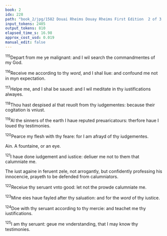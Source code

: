 ```yaml
---
book: 2
idx: 228
path: "book_2/jpg/1582 Douai Rheims Douay Rheims First Edition  2 of 3 1610 Old Testament.pdf-228.jpg"
input_tokens: 2405
output_tokens: 810
elapsed_time_s: 16.98
approx_cost_usd: 0.019
manual_edit: false
---
```

<sup>115</sup>Depart from me ye malignant: and I wil search the commandmentes of my God.

[^1]: Whosoever wil seriously and securely search the law of God, must auoide the conuersation of euil men.

<sup>116</sup>Receive me according to thy *word*, and I shal liue: and confound me not in myn expectation.

[^2]: A general and very fitte prayer, when we addid ourselues by a firme resolution to serue God, beseching him to receiue vs into his protection: whereby spiritual life is conserued: which we pray with great confidence, because he hath promised to heare those that seeke, aske, and knocke at the dore of his grace.

<sup>117</sup>Helpe me, and I shal be saued: and I wil meditate in thy iustifications alwayes.

[^3]: We must pray also that he suffer vs not to be confounded, or made frustrate of the reward which we expect; for hope confoundeth not, if charitie be powred in our hartes, by the Holie Ghost, which is geuen vs. Rom. 5. v.5.

<sup>118</sup>Thou hast despised al that reuolt from thy iudgementes: because their cogitation is vniust.

[^4]: God reiecteth sinners: so long as they thinke peruersly: that is, vntil by his grace, some returne to a better mind, which of themselues they can not do.

<sup>119</sup>Al the sinners of the earth I haue reputed preuaricatours: therfore haue I loued thy testimonies.

[^5]: As God accounteth al sinners, so the iust also esteemeth them, conforming his iudgement to Gods.

<sup>120</sup>Pearce my flesh with thy feare: for I am afrayd of thy iudgementes.

[^6]: Seruil feare is profitable as this place maketh euident: though perfect charitie afterwards succeding, expelleth that feare, and moueth to do wel for the loue of God, not for feare of punishment. 1.Ioan. 4.

Ain. A fountaine, or an eye.

<sup>121</sup>I haue done iudgement and iustice: deliuer me not to them that calumniate me.

<aside>The iust againe in feruent zele, not arrogantly, but confidently professing his innocencie, prayeth to be defended from calumniators.</aside>

<sup>122</sup>Receiue thy seruant vnto good: let not the prowde calumniate me.

[^7]: Grant therfore ô God the good, and lawful request which I demand.

<sup>123</sup>Mine eies haue fayled after thy saluation: and for the *word* of thy iustice.

[^8]: By long expecting to be deliuered, and saued from tribulation.

<sup>124</sup>Doe with thy seruant according to thy mercie: and teachet me thy iustifications.

<sup>125</sup>I am thy seruant: geue me vnderstanding, that I may know thy testimonies.
